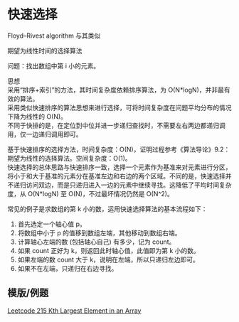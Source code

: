 # 快速选择
Floyd–Rivest algorithm 与其类似  

期望为线性时间的选择算法  
  
问题：找出数组中第 i 小的元素。  
  
思想  
采用“排序+索引”的方法，其时间复杂度依赖排序算法，为 O(N*logN)，并非最有效的算法。  
采用类似快速排序的算法思想来进行选择，可将时间复杂度在问题平均分布的情况下降为线性的 O(N)。  
不同于快排的是，在定位到中位并进一步递归查找时，不需要左右两边都递归调用，仅一边递归调用即可。  
  
基于快速排序的选择方法，时间复杂度：O(N)，证明过程参考《算法导论》9.2：期望为线性的选择算法。空间复杂度：O(1)。  
快速选择的总体思路与快速排序一致，选择一个元素作为基准来对元素进行分区，将小于和大于基准的元素分在基准左边和右边的两个区域。不同的是，快速选择并不递归访问双边，而是只递归进入一边的元素中继续寻找。这降低了平均时间复杂度，从 O(N*logN) 至 O(N)，不过最坏情况仍然是 O(N^2)。  

常见的例子是求数组的第 k 小的数，运用快速选择算法的基本流程如下：
1. 首先选定一个轴心值 p。
2. 将数组中小于 p 的值移到数组左端，其他移动到数组右端。
3. 计算轴心左端的数 (包括轴心自己) 有多少，记为 count。
4. 如果 count 正好为 k，则返回此时轴心值，此值即为第 k 小的数。
5. 如果左端的数 count 大于 k，说明在左端，所以只递归左边即可。
6. 如果不在左端，只递归在右边寻找。
  
## 模版/例题
[Leetcode 215 Kth Largest Element in an Array](./../Leetcode%20Practices/algorithms/medium/215%20Kth%20Largest%20Element%20in%20an%20Array.java)  
